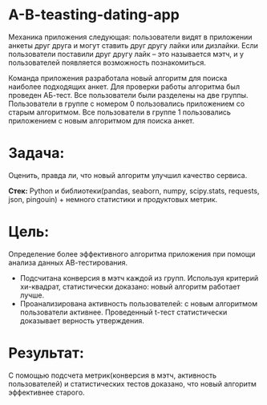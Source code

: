 # A-B-teasting-dating-app

Механика приложения следующая: пользователи видят в приложении анкеты друг друга и могут ставить друг другу лайки или дизлайки. Если пользователи поставили друг другу лайк – это называется мэтч, и у пользователей появляется возможность познакомиться.

Команда приложения разработала новый алгоритм для поиска наиболее подходящих анкет. Для проверки работы алгоритма был проведен АБ-тест. Все пользователи были разделены на две группы. Пользователи в группе с номером 0 пользовались приложением со старым алгоритмом. Все пользователи в группе 1 пользовались приложением с новым алгоритмом для поиска анкет.

# Задача:
Оценить, правда ли, что новый алгоритм улучшил качество сервиса.

**Стек:** Python и библиотеки(pandas, seaborn, numpy, scipy.stats, requests, json, pingouin) + немного статистики и продуктовых метрик.

# Цель: 
Определение более эффективного алгоритма приложения при помощи анализа данных АВ-тестирования.

- Подсчитана конверсия в мэтч каждой из групп.
Используя критерий хи-квадрат, статистически доказано: новый алгоритм работает лучше.
- Проанализирована активность пользователей: с новым алгоритмом пользователи активнее.
Проведенный t-тест статистически доказывает верность утверждения.

# Результат: 
С помощью подсчета метрик(конверсия в мэтч, активность пользователей) и статистических тестов доказано, что новый алгоритм эффективнее старого.
